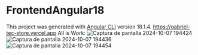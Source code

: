 # FrontendAngular18

This project was generated with [Angular CLI](https://github.com/angular/angular-cli) version 18.1.4.
https://gabriel-tec-store.vercel.app
All is Work:
![Captura de pantalla 2024-10-07 194424](https://github.com/user-attachments/assets/db061118-b579-4762-899e-52f5c870f2e2)
![Captura de pantalla 2024-10-07 194436](https://github.com/user-attachments/assets/f843c7e8-5bb0-4fc9-b1c5-18b153a9f6ba)
![Captura de pantalla 2024-10-07 194454](https://github.com/user-attachments/assets/fe5ca7c0-5ad1-4366-b153-2988dff2b026)
